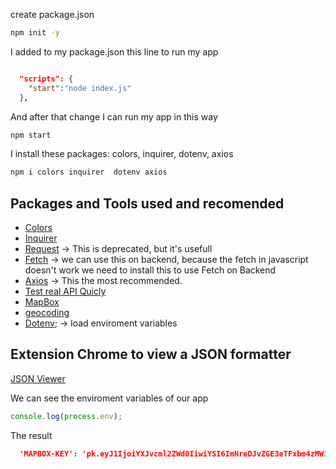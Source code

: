 create package.json 
```sh
npm init -y
```

I added to my package.json this line to run my app
```json

  "scripts": {
    "start":"node index.js"
  },
```
And after that change I can run my app in this way
```javascript
npm start
```

I install these packages: colors, inquirer, dotenv, axios
```javascript
npm i colors inquirer  dotenv axios
```
## Packages and Tools used and recomended
- [Colors](https://www.npmjs.com/package/colors)
- [Inquirer](https://www.npmjs.com/package/inquirer)
- [Request](https://www.npmjs.com/package/request) -> This is deprecated, but it's usefull
- [Fetch](https://www.npmjs.com/package/fetch) -> we can use this on backend, because the fetch in javascript doesn't work we need to install this to use Fetch on Backend
- [Axios](https://www.npmjs.com/package/axios) -> This the most recommended.
- [Test real API Quicly](https://reqres.in/)
- [MapBox](https://www.mapbox.com/)
- [geocoding](https://docs.mapbox.com/api/search/geocoding/)
- [Dotenv](https://www.npmjs.com/package/dotenv); -> load enviroment variables



## Extension Chrome to view a JSON formatter
[JSON Viewer](https://chrome.google.com/webstore/detail/json-viewer/gbmdgpbipfallnflgajpaliibnhdgobh/related?hl=es)


We can see the enviroment variables of our app
```javascript
console.log(process.env);
```
The result
```json
  'MAPBOX-KEY': 'pk.eyJ1IjoiYXJvcml2ZWd0IiwiYSI6ImNreDJvZGE3eTFxbm4zMW14bG5zM3cza2UifQ.bZi3fWQU9VcYZ8EsmMGreQ'
```